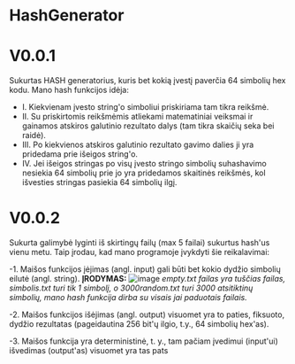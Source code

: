 # HashGenerator
# V0.0.1

Sukurtas HASH generatorius, kuris bet kokią įvestį paverčia 64 simbolių hex kodu.
Mano hash funkcijos idėja:
* I. Kiekvienam įvesto string'o simboliui priskiriama tam tikra reikšmė.
* II. Su priskirtomis reikšmėmis atliekami matematiniai veiksmai ir gainamos atskiros galutinio rezultato dalys (tam tikra skaičių seka bei raidė).
* III. Po kiekvienos atskiros galutinio rezultato gavimo dalies ji yra pridedama prie išeigos string'o.
* IV. Jei išeigos stringas po visų įvesto stringo simbolių suhashavimo nesiekia 64 simbolių prie jo yra pridedamos skaitinės reikšmės, kol išvesties stringas pasiekia 64 simbolių ilgį.

# V0.0.2

Sukurta galimybė lyginti iš skirtingų failų (max 5 failai) sukurtus hash'us vienu metu. 
Taip įrodau, kad mano programoje įvykdyti šie reikalavimai: 

-1. Maišos funkcijos įėjimas (angl. input) gali būti bet kokio dydžio simbolių eilutė (angl. string).
**ĮRODYMAS:**
![image](https://user-images.githubusercontent.com/78842487/135724404-a697f8b5-c542-43b4-816f-314adb4fbc0b.png)
*empty.txt failas yra tuščias failas, simbolis.txt turi tik 1 simbolį, o 3000random.txt turi 3000 atsitiktinų simbolių, mano hash funkcija dirba su visais jai paduotais failais.*

-2. Maišos funkcijos išėjimas (angl. output) visuomet yra to paties, fiksuoto, dydžio rezultatas (pageidautina 256 bit'ų ilgio, t.y., 64 simbolių hex'as).

-3. Maišos funkcija yra deterministinė, t. y., tam pačiam įvedimui (input'ui) išvedimas (output'as) visuomet yra tas pats
